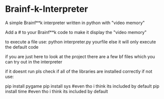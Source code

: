 # Brainf-k-Interpreter
A simple Brainf**k interpreter written in python with "video memory"

Add a # to your Brainf**k code to make it display the "video memory"

to execute a file use: python interpreter.py yourfile
else it will only execute the default code

if you are just here to look at the project there are a few bf files which you can try out in the interpreter

if it doesnt run pls check if all of the libraries are installed correctly if not use:

pip install pygame
pip install sys #even tho i think its included by default
pip install time #even tho i think its included by default
